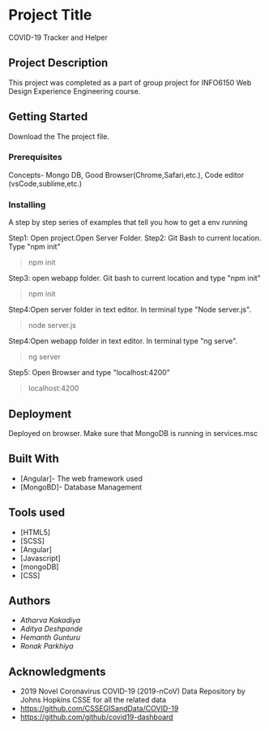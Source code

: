 # Project Title

COVID-19 Tracker and Helper

## Project Description
This project was completed as a part of group project for INFO6150 Web Design Experience Engineering course.

## Getting Started

Download the The project file.

### Prerequisites

Concepts- Mongo DB, Good Browser(Chrome,Safari,etc.), Code editor (vsCode,sublime,etc.)


### Installing

A step by step series of examples that tell you how to get a  env running

Step1: Open project.Open Server Folder. 
Step2: Git Bash to current location. Type "npm init"



>npm init


Step3: open webapp folder. Git bash to current location and type "npm init"


>npm init


Step4:Open server folder in text editor. In terminal type "Node server.js".



>node server.js



Step4:Open webapp folder in text editor. In terminal type "ng serve".



>ng server

Step5: Open Browser and type "localhost:4200" 


>localhost:4200





## Deployment


Deployed on browser. Make sure that MongoDB is running in services.msc

## Built With

* [Angular]- The web framework used
* [MongoBD]- Database Management

## Tools used
* [HTML5]
* [SCSS]
* [Angular]
* [Javascript]
* [mongoDB]
* [CSS]


## Authors

* *Atharva Kakadiya*
*  *Aditya Deshpande*
*  *Hemanth Gunturu*
*  *Ronak Parkhiya*


## Acknowledgments
* 2019 Novel Coronavirus COVID-19 (2019-nCoV) Data Repository by Johns Hopkins CSSE for all the related data
* https://github.com/CSSEGISandData/COVID-19
* https://github.com/github/covid19-dashboard

